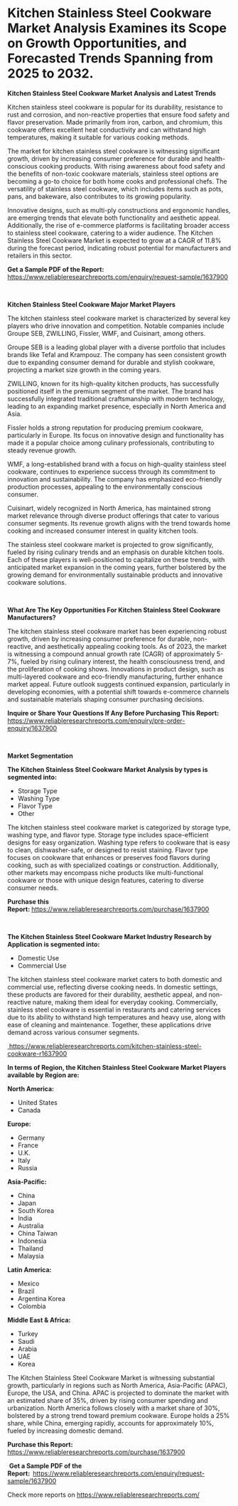 <p><h1>Kitchen Stainless Steel Cookware Market Analysis Examines its Scope on Growth Opportunities, and Forecasted Trends Spanning from 2025 to 2032.</h1></p><p><strong>Kitchen Stainless Steel Cookware Market Analysis and Latest Trends</strong></p>
<p><p>Kitchen stainless steel cookware is popular for its durability, resistance to rust and corrosion, and non-reactive properties that ensure food safety and flavor preservation. Made primarily from iron, carbon, and chromium, this cookware offers excellent heat conductivity and can withstand high temperatures, making it suitable for various cooking methods.</p><p>The market for kitchen stainless steel cookware is witnessing significant growth, driven by increasing consumer preference for durable and health-conscious cooking products. With rising awareness about food safety and the benefits of non-toxic cookware materials, stainless steel options are becoming a go-to choice for both home cooks and professional chefs. The versatility of stainless steel cookware, which includes items such as pots, pans, and bakeware, also contributes to its growing popularity.</p><p>Innovative designs, such as multi-ply constructions and ergonomic handles, are emerging trends that elevate both functionality and aesthetic appeal. Additionally, the rise of e-commerce platforms is facilitating broader access to stainless steel cookware, catering to a wider audience. The Kitchen Stainless Steel Cookware Market is expected to grow at a CAGR of 11.8% during the forecast period, indicating robust potential for manufacturers and retailers in this sector.</p></p>
<p><strong>Get a Sample PDF of the Report:&nbsp;</strong> <a href="https://www.reliableresearchreports.com/enquiry/request-sample/1637900?utm_campaign=3060&utm_medium=2&utm_source=Github&utm_content=ia&utm_term=07032025&utm_id=kitchen-stainless-steel-cookware">https://www.reliableresearchreports.com/enquiry/request-sample/1637900</a></p>
<p>&nbsp;</p>
<p><strong>Kitchen Stainless Steel Cookware Major Market Players</strong></p>
<p><p>The kitchen stainless steel cookware market is characterized by several key players who drive innovation and competition. Notable companies include Groupe SEB, ZWILLING, Fissler, WMF, and Cuisinart, among others. </p><p>Groupe SEB is a leading global player with a diverse portfolio that includes brands like Tefal and Krampouz. The company has seen consistent growth due to expanding consumer demand for durable and stylish cookware, projecting a market size growth in the coming years.</p><p>ZWILLING, known for its high-quality kitchen products, has successfully positioned itself in the premium segment of the market. The brand has successfully integrated traditional craftsmanship with modern technology, leading to an expanding market presence, especially in North America and Asia.</p><p>Fissler holds a strong reputation for producing premium cookware, particularly in Europe. Its focus on innovative design and functionality has made it a popular choice among culinary professionals, contributing to steady revenue growth.</p><p>WMF, a long-established brand with a focus on high-quality stainless steel cookware, continues to experience success through its commitment to innovation and sustainability. The company has emphasized eco-friendly production processes, appealing to the environmentally conscious consumer.</p><p>Cuisinart, widely recognized in North America, has maintained strong market relevance through diverse product offerings that cater to various consumer segments. Its revenue growth aligns with the trend towards home cooking and increased consumer interest in quality kitchen tools.</p><p>The stainless steel cookware market is projected to grow significantly, fueled by rising culinary trends and an emphasis on durable kitchen tools. Each of these players is well-positioned to capitalize on these trends, with anticipated market expansion in the coming years, further bolstered by the growing demand for environmentally sustainable products and innovative cookware solutions.</p></p>
<p>&nbsp;</p>
<p><strong>What Are The Key Opportunities For Kitchen Stainless Steel Cookware Manufacturers?</strong></p>
<p><p>The kitchen stainless steel cookware market has been experiencing robust growth, driven by increasing consumer preference for durable, non-reactive, and aesthetically appealing cooking tools. As of 2023, the market is witnessing a compound annual growth rate (CAGR) of approximately 5-7%, fueled by rising culinary interest, the health consciousness trend, and the proliferation of cooking shows. Innovations in product design, such as multi-layered cookware and eco-friendly manufacturing, further enhance market appeal. Future outlook suggests continued expansion, particularly in developing economies, with a potential shift towards e-commerce channels and sustainable materials shaping consumer purchasing decisions.</p></p>
<p><strong>Inquire or Share Your Questions If Any Before Purchasing This Report:</strong> <a href="https://www.reliableresearchreports.com/enquiry/pre-order-enquiry/1637900?utm_campaign=3060&utm_medium=2&utm_source=Github&utm_content=ia&utm_term=07032025&utm_id=kitchen-stainless-steel-cookware">https://www.reliableresearchreports.com/enquiry/pre-order-enquiry/1637900</a></p>
<p>&nbsp;</p>
<p><strong>Market Segmentation</strong></p>
<p><strong>The Kitchen Stainless Steel Cookware Market Analysis by types is segmented into:</strong></p>
<p><ul><li>Storage Type</li><li>Washing Type</li><li>Flavor Type</li><li>Other</li></ul></p>
<p><p>The kitchen stainless steel cookware market is categorized by storage type, washing type, and flavor type. Storage type includes space-efficient designs for easy organization. Washing type refers to cookware that is easy to clean, dishwasher-safe, or designed to resist staining. Flavor type focuses on cookware that enhances or preserves food flavors during cooking, such as with specialized coatings or construction. Additionally, other markets may encompass niche products like multi-functional cookware or those with unique design features, catering to diverse consumer needs.</p></p>
<p><strong>Purchase this Report:&nbsp;</strong><a href="https://www.reliableresearchreports.com/purchase/1637900?utm_campaign=3060&utm_medium=2&utm_source=Github&utm_content=ia&utm_term=07032025&utm_id=kitchen-stainless-steel-cookware">https://www.reliableresearchreports.com/purchase/1637900</a></p>
<p>&nbsp;</p>
<p><strong>The Kitchen Stainless Steel Cookware Market Industry Research by Application is segmented into:</strong></p>
<p><ul><li>Domestic Use</li><li>Commercial Use</li></ul></p>
<p><p>The kitchen stainless steel cookware market caters to both domestic and commercial use, reflecting diverse cooking needs. In domestic settings, these products are favored for their durability, aesthetic appeal, and non-reactive nature, making them ideal for everyday cooking. Commercially, stainless steel cookware is essential in restaurants and catering services due to its ability to withstand high temperatures and heavy use, along with ease of cleaning and maintenance. Together, these applications drive demand across various consumer segments.</p></p>
<p><a href="https://www.reliableresearchreports.com/kitchen-stainless-steel-cookware-r1637900?utm_campaign=3060&utm_medium=2&utm_source=Github&utm_content=ia&utm_term=07032025&utm_id=kitchen-stainless-steel-cookware">&nbsp;https://www.reliableresearchreports.com/kitchen-stainless-steel-cookware-r1637900</a></p>
<p><strong>In terms of Region, the Kitchen Stainless Steel Cookware Market Players available by Region are:</strong></p>
<p>
    <p> <strong> North America: </strong>
        <ul>
            <li>United States</li>
            <li>Canada</li>
        </ul>
        </p> 
    <p> <strong> Europe: </strong>
        <ul>
            <li>Germany</li>
            <li>France</li>
            <li>U.K.</li>
            <li>Italy</li>
            <li>Russia</li>
        </ul>
        </p> 
    <p> <strong> Asia-Pacific: </strong>
        <ul>
            <li>China</li>
            <li>Japan</li>
            <li>South Korea</li>
            <li>India</li>
            <li>Australia</li>
            <li>China Taiwan</li>
            <li>Indonesia</li>
            <li>Thailand</li>
            <li>Malaysia</li>
        </ul>
        </p> 
    <p> <strong> Latin America: </strong>
        <ul>
            <li>Mexico</li>
            <li>Brazil</li>
            <li>Argentina Korea</li>
            <li>Colombia</li>
        </ul>
        </p> 
    <p> <strong> Middle East & Africa: </strong>
        <ul>
            <li>Turkey</li>
            <li>Saudi</li>
            <li>Arabia</li>
            <li>UAE</li>
            <li>Korea</li>
        </ul>
    </p>
    </p>
<p><p>The Kitchen Stainless Steel Cookware Market is witnessing substantial growth, particularly in regions such as North America, Asia-Pacific (APAC), Europe, the USA, and China. APAC is projected to dominate the market with an estimated share of 35%, driven by rising consumer spending and urbanization. North America follows closely with a market share of 30%, bolstered by a strong trend toward premium cookware. Europe holds a 25% share, while China, emerging rapidly, accounts for approximately 10%, fueled by increasing domestic demand.</p></p>
<p><strong>Purchase this Report: </strong><a href="https://www.reliableresearchreports.com/purchase/1637900?utm_campaign=3060&utm_medium=2&utm_source=Github&utm_content=ia&utm_term=07032025&utm_id=kitchen-stainless-steel-cookware">https://www.reliableresearchreports.com/purchase/1637900</a></p>
<p>&nbsp;<strong>Get a Sample PDF of the Report:&nbsp;&nbsp;</strong><a href="https://www.reliableresearchreports.com/enquiry/request-sample/1637900?utm_campaign=3060&utm_medium=2&utm_source=Github&utm_content=ia&utm_term=07032025&utm_id=kitchen-stainless-steel-cookware">https://www.reliableresearchreports.com/enquiry/request-sample/1637900</a></p>
<p><strong></strong></p>
<p>Check more reports on <a href="https://www.reliableresearchreports.com/?utm_campaign=3060&utm_medium=2&utm_source=Github&utm_content=ia&utm_term=07032025&utm_id=kitchen-stainless-steel-cookware">https://www.reliableresearchreports.com/</a></p>